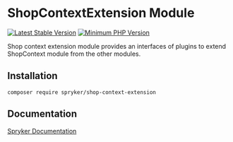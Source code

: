# ShopContextExtension Module
[![Latest Stable Version](https://poser.pugx.org/spryker/shop-context-extension/v/stable.svg)](https://packagist.org/packages/spryker/shop-context-extension)
[![Minimum PHP Version](https://img.shields.io/badge/php-%3E%3D%208.0-8892BF.svg)](https://php.net/)

Shop context extension module provides an interfaces of plugins to extend ShopContext module from the other modules.

## Installation

```
composer require spryker/shop-context-extension
```

## Documentation

[Spryker Documentation](https://docs.spryker.com)
